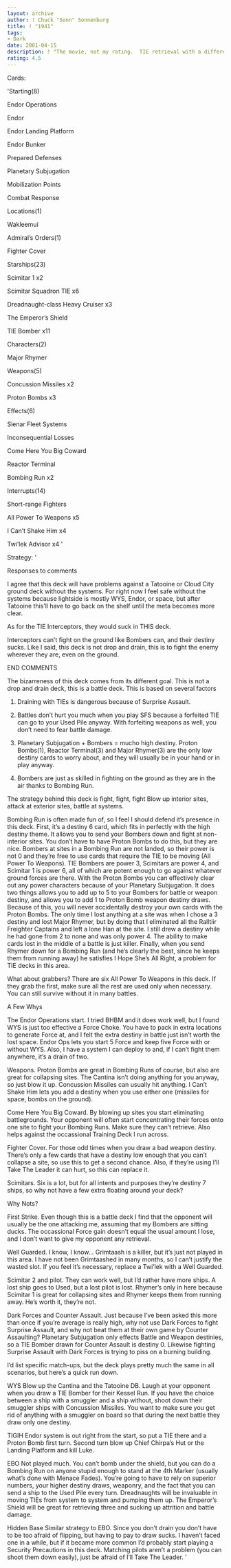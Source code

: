 ```yaml
---
layout: archive
author: ! Chuck "Sonn" Sonnenburg
title: ! "1941"
tags:
- Dark
date: 2001-04-15
description: ! "The movie, not my rating.  TIE retrieval with a different focus."
rating: 4.5
---
```

Cards: 

'Starting(8)

Endor Operations

Endor

Endor Landing Platform

Endor Bunker

Prepared Defenses

Planetary Subjugation

Mobilization Points

Combat Response


Locations(1)

Wakleemui


Admiral’s Orders(1)

Fighter Cover


Starships(23)

Scimitar 1 x2

Scimitar Squadron TIE x6

Dreadnaught-class Heavy Cruiser x3

The Emperor’s Shield

TIE Bomber x11


Characters(2)

Major Rhymer


Weapons(5)

Concussion Missiles x2

Proton Bombs x3


Effects(6)

Sienar Fleet Systems

Inconsequential Losses

Come Here You Big Coward

Reactor Terminal

Bombing Run x2


Interrupts(14)

Short-range Fighters

All Power To Weapons x5

I Can’t Shake Him x4

Twi’lek Advisor x4 '

Strategy: '

Responses to comments

I agree that this deck will have problems against a Tatooine or Cloud City ground deck without the systems.  For right now I feel safe without the systems because lightside is mostly WYS, Endor, or space, but after Tatooine this’ll have to go back on the shelf until the meta becomes more clear.


As for the TIE Interceptors, they would suck in THIS deck. 

Interceptors can’t fight on the ground like Bombers can, and their destiny sucks.  Like I said, this deck is not drop and drain, this is to fight the enemy wherever they are, even on the ground.

END COMMENTS

The bizarreness of this deck comes from its different goal.  This is not a drop and drain deck, this is a battle deck.  This is based on several factors

1) Draining with TIEs is dangerous because of Surprise Assault.  

2) Battles don’t hurt you much when you play SFS because a forfeited TIE can go to your Used Pile anyway.  With forfeiting weapons as well, you don’t need to fear battle damage.

3) Planetary Subjugation + Bombers = mucho high destiny.  Proton Bombs(1), Reactor Terminal(3) and Major Rhymer(3) are the only low destiny cards to worry about, and they will usually be in your hand or in play anyway.

4) Bombers are just as skilled in fighting on the ground as they are in the air thanks to Bombing Run.

The strategy behind this deck is fight, fight, fight  Blow up interior sites, attack at exterior sites, battle at systems.  

Bombing Run is often made fun of, so I feel I should defend it’s presence in this deck.  First, it’s a destiny 6 card, which fits in perfectly with the high destiny theme.  It allows you to send your Bombers down and fight at non-interior sites.  You don’t have to have Proton Bombs to do this, but they are nice.  Bombers at sites in a Bombing Run are not landed, so their power is not 0 and they’re free to use cards that require the TIE to be moving (All Power To Weapons).  TIE Bombers are power 3, Scimitars are power 4, and Scimitar 1 is power 6, all of which are potent enough to go against whatever ground forces are there.  With the Proton Bombs you can effectively clear out any power characters because of your Planetary Subjugation.  It does two things allows you to add up to 5 to your Bombers for battle or weapon destiny, and allows you to add 1 to Proton Bomb weapon destiny draws.  Because of this, you will never accidentally destroy your own cards with the Proton Bombs.  The only time I lost anything at a site was when I chose a 3 destiny and lost Major Rhymer, but by doing that I eliminated all the Ralltiir Freighter Captains and left a lone Han at the site.  I still drew a destiny while he had gone from 2 to none and was only power 4.  The ability to make cards lost in the middle of a battle is just killer.  Finally, when you send Rhymer down for a Bombing Run (and he’s clearly the best, since he keeps them from running away) he satisfies I Hope She’s All Right, a problem for TIE decks in this area.


What about grabbers?  There are six All Power To Weapons in this deck.  If they grab the first, make sure all the rest are used only when necessary.  You can still survive without it in many battles.


A Few Whys

The Endor Operations start.  I tried BHBM and it does work well, but I found WYS is just too effective a Force Choke.  You have to pack in extra locations to generate Force at, and I felt the extra destiny in battle just isn’t worth the lost space.  Endor Ops lets you start 5 Force and keep five Force with or without WYS.  Also, I have a system I can deploy to and, if I can’t fight them anywhere, it’s a drain of two.


Weapons.  Proton Bombs are great in Bombing Runs of course, but also are great for collapsing sites.  The Cantina isn’t doing anything for you anyway, so just blow it up.  Concussion Missiles can usually hit anything.  I Can’t Shake Him lets you add a destiny when you use either one (missiles for space, bombs on the ground).


Come Here You Big Coward.  By blowing up sites you start eliminating battlegrounds.  Your opponent will often start concentrating their forces onto one site to fight your Bombing Runs.  Make sure they can’t retrieve.  Also helps against the occassional Training Deck I run across.


Fighter Cover.  For those odd times when you draw a bad weapon destiny.  There’s only a few cards that have a destiny low enough that you can’t collapse a site, so use this to get a second chance.  Also, if they’re using I’ll Take The Leader it can hurt, so this can replace it.


Scimitars.  Six is a lot, but for all intents and purposes they’re destiny 7 ships, so why not have a few extra floating around your deck?


Why Nots?

First Strike.  Even though this is a battle deck I find that the opponent will usually be the one attacking me, assuming that my Bombers are sitting ducks.  The occassional Force gain doesn’t equal the usual amount I lose, and I don’t want to give my opponent any retrieval.


Well Guarded.  I know, I know... Grimtaash is a killer, but it’s just not played in this area.  I have not been Grimtaashed in many months, so I can’t justify the wasted slot.  If you feel it’s necessary, replace a Twi’lek with a Well Guarded.


Scimitar 2 and pilot.  They can work well, but I’d rather have more ships.  A lost ship goes to Used, but a lost pilot is lost.  Rhymer’s only in here because Scimitar 1 is great for collapsing sites and Rhymer keeps them from running away.  He’s worth it, they’re not.


Dark Forces and Counter Assault.  Just because I’ve been asked this more than once if you’re average is really high, why not use Dark Forces to fight Surprise Assault, and why not beat them at their own game by Counter Assaulting?  Planetary Subjugation only effects Battle and Weapon destinies, so a TIE Bomber drawn for Counter Assault is destiny 0.  Likewise fighting Surprise Assault with Dark Forces is trying to piss on a burning building.


I’d list specific match-ups, but the deck plays pretty much the same in all scenarios, but here’s a quick run down.


WYS Blow up the Cantina and the Tatooine DB.  Laugh at your opponent when you draw a TIE Bomber for their Kessel Run.  If you have the choice between a ship with a smuggler and a ship without, shoot down their smuggler ships with Concussion Missiles.  You want to make sure you get rid of anything with a smuggler on board so that during the next battle they draw only one destiny.


TIGIH Endor system is out right from the start, so put a TIE there and a Proton Bomb first turn.  Second turn blow up Chief Chirpa’s Hut or the Landing Platform and kill Luke.  


EBO Not played much.  You can’t bomb under the shield, but you can do a Bombing Run on anyone stupid enough to stand at the 4th Marker (usually what’s done with Menace Fades).  You’re going to have to rely on superior numbers, your higher destiny draws, weaponry, and the fact that you can send a ship to the Used Pile every turn.  Dreadnaughts will be invaluable in moving TIEs from system to system and pumping them up.  The Emperor’s Shield will be great for retrieving three and sucking up attrition and battle damage.


Hidden Base Similar strategy to EBO.  Since you don’t drain you don’t have to be too afraid of flipping, but having to pay to draw sucks.  I haven’t faced one in a while, but if it became more common I’d probably start playing a Security Precautions in this deck.  Matching pilots aren’t a problem (you can shoot them down easily), just be afraid of I’ll Take The Leader.   '